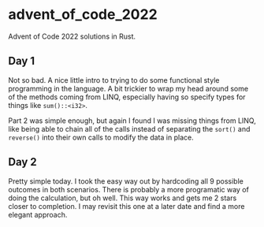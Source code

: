 # advent_of_code_2022
Advent of Code 2022 solutions in Rust.

## Day 1
Not so bad. A nice little intro to trying to do some functional style programming in
the language. A bit trickier to wrap my head around some of the methods coming from
LINQ, especially having so specify types for things like `sum()::<i32>`.

Part 2 was simple enough, but again I found I was missing things from LINQ, like
being able to chain all of the calls instead of separating the `sort()` and
`reverse()` into their own calls to modify the data in place.

## Day 2
Pretty simple today. I took the easy way out by hardcoding all 9 possible outcomes
in both scenarios. There is probably a more programatic way of doing the calculation,
but oh well. This way works and gets me 2 stars closer to completion. I may revisit
this one at a later date and find a more elegant approach.